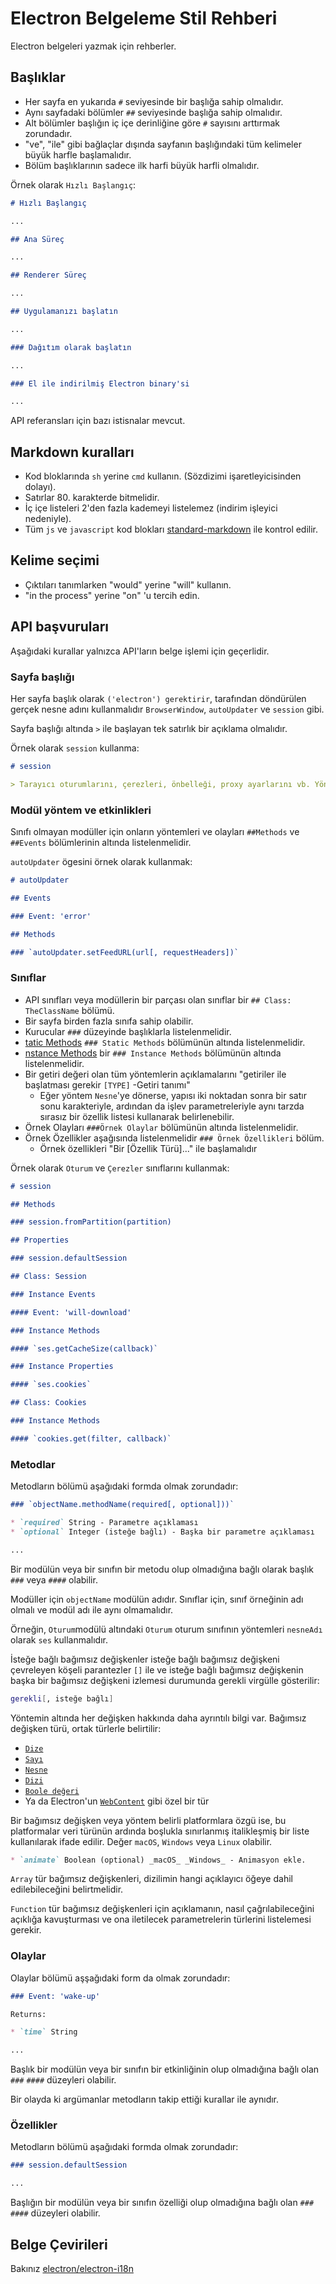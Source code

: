 # Electron Belgeleme Stil Rehberi

Electron belgeleri yazmak için rehberler.

## Başlıklar

* Her sayfa en yukarıda `#` seviyesinde bir başlığa sahip olmalıdır.
* Aynı sayfadaki bölümler `##` seviyesinde başlığa sahip olmalıdır.
* Alt bölümler başlığın iç içe derinliğine göre `#` sayısını arttırmak zorundadır.
* "ve", "ile" gibi bağlaçlar dışında sayfanın başlığındaki tüm kelimeler büyük harfle başlamalıdır.
* Bölüm başlıklarının sadece ilk harfi büyük harfli olmalıdır.

Örnek olarak `Hızlı Başlangıç`:

```markdown
# Hızlı Başlangıç

...

## Ana Süreç

...

## Renderer Süreç

...

## Uygulamanızı başlatın

...

### Dağıtım olarak başlatın

...

### El ile indirilmiş Electron binary'si

...
```

API referansları için bazı istisnalar mevcut.

## Markdown kuralları

* Kod bloklarında `sh` yerine `cmd` kullanın. (Sözdizimi işaretleyicisinden dolayı).
* Satırlar 80. karakterde bitmelidir.
* İç içe listeleri 2'den fazla kademeyi listelemez (indirim işleyici nedeniyle).
* Tüm `js` ve `javascript` kod blokları [standard-markdown](http://npm.im/standard-markdown) ile kontrol edilir.

## Kelime seçimi

* Çıktıları tanımlarken "would" yerine "will" kullanın.
* "in the process" yerine "on" 'u tercih edin.

## API başvuruları

Aşağıdaki kurallar yalnızca API'ların belge işlemi için geçerlidir.

### Sayfa başlığı

Her sayfa başlık olarak `('electron') gerektirir`, tarafından döndürülen gerçek nesne adını kullanmalıdır `BrowserWindow`, `autoUpdater` ve `session` gibi.

Sayfa başlığı altında `>` ile başlayan tek satırlık bir açıklama olmalıdır.

Örnek olarak `session` kullanma:

```markdown
# session

> Tarayıcı oturumlarını, çerezleri, önbelleği, proxy ayarlarını vb. Yönetin.
```

### Modül yöntem ve etkinlikleri

Sınıfı olmayan modüller için onların yöntemleri ve olayları `##Methods` ve `##Events` bölümlerinin altında listelenmelidir.

`autoUpdater` ögesini örnek olarak kullanmak:

```markdown
# autoUpdater

## Events

### Event: 'error'

## Methods

### `autoUpdater.setFeedURL(url[, requestHeaders])`
```

### Sınıflar

* API sınıfları veya modüllerin bir parçası olan sınıflar bir `## Class: TheClassName` bölümü.
* Bir sayfa birden fazla sınıfa sahip olabilir.
* Kurucular `###` düzeyinde başlıklarla listelenmelidir.
* [tatic Methods](https://developer.mozilla.org/en-US/docs/Web/JavaScript/Reference/Classes/static) `### Static Methods` bölümünün altında listelenmelidir.
* [nstance Methods](https://developer.mozilla.org/en-US/docs/Web/JavaScript/Reference/Classes#Prototype_methods) bir `### Instance Methods` bölümünün altında listelenmelidir.
* Bir getiri değeri olan tüm yöntemlerin açıklamalarını "getiriler ile başlatması gerekir `[TYPE]` -Getiri tanımı" 
  * Eğer yöntem `Nesne`'ye dönerse, yapısı iki noktadan sonra bir satır sonu karakteriyle, ardından da işlev parametreleriyle aynı tarzda sırasız bir özellik listesi kullanarak belirlenebilir.
* Örnek Olayları `###Örnek Olaylar` bölümünün altında listelenmelidir.
* Örnek Özellikler aşağısında listelenmelidir `### Örnek Özellikleri` bölüm. 
  * Örnek özellikleri "Bir [Özellik Türü]..." ile başlamalıdır

Örnek olarak `Oturum` ve `Çerezler` sınıflarını kullanmak:

```markdown
# session

## Methods

### session.fromPartition(partition)

## Properties

### session.defaultSession

## Class: Session

### Instance Events

#### Event: 'will-download'

### Instance Methods

#### `ses.getCacheSize(callback)`

### Instance Properties

#### `ses.cookies`

## Class: Cookies

### Instance Methods

#### `cookies.get(filter, callback)`
```

### Metodlar

Metodların bölümü aşağıdaki formda olmak zorundadır:

```markdown
### `objectName.methodName(required[, optional]))`

* `required` String - Parametre açıklaması
* `optional` Integer (isteğe bağlı) - Başka bir parametre açıklaması

...
```

Bir modülün veya bir sınıfın bir metodu olup olmadığına bağlı olarak başlık `###` veya `####` olabilir.

Modüller için `objectName` modülün adıdır. Sınıflar için, sınıf örneğinin adı olmalı ve modül adı ile aynı olmamalıdır.

Örneğin, `Oturum`modülü altındaki `Oturum` oturum sınıfının yöntemleri `nesneAdı` olarak `ses` kullanmalıdır.

İsteğe bağlı bağımsız değişkenler isteğe bağlı bağımsız değişkeni çevreleyen köşeli parantezler `[]` ile ve isteğe bağlı bağımsız değişkenin başka bir bağımsız değişkeni izlemesi durumunda gerekli virgülle gösterilir:

```sh
gerekli[, isteğe bağlı]
```

Yöntemin altında her değişken hakkında daha ayrıntılı bilgi var. Bağımsız değişken türü, ortak türlerle belirtilir:

* [`Dize`](https://developer.mozilla.org/en-US/docs/Web/JavaScript/Reference/Global_Objects/String)
* [`Sayı`](https://developer.mozilla.org/en-US/docs/Web/JavaScript/Reference/Global_Objects/Number)
* [`Nesne`](https://developer.mozilla.org/en-US/docs/Web/JavaScript/Reference/Global_Objects/Object)
* [`Dizi`](https://developer.mozilla.org/en-US/docs/Web/JavaScript/Reference/Global_Objects/Array)
* [`Boole değeri`](https://developer.mozilla.org/en-US/docs/Web/JavaScript/Reference/Global_Objects/Boolean)
* Ya da Electron'un [`WebContent`](api/web-contents.md) gibi özel bir tür

Bir bağımsız değişken veya yöntem belirli platformlara özgü ise, bu platformalar veri türünün ardında boşlukla sınırlanmış italikleşmiş bir liste kullanılarak ifade edilir. Değer `macOS`, `Windows` veya `Linux` olabilir.

```markdown
* `animate` Boolean (optional) _macOS_ _Windows_ - Animasyon ekle.
```

`Array` tür bağımsız değişkenleri, dizilimin hangi açıklayıcı öğeye dahil edilebileceğini belirtmelidir.

`Function` tür bağımsız değişkenleri için açıklamanın, nasıl çağrılabileceğini açıklığa kavuşturması ve ona iletilecek parametrelerin türlerini listelemesi gerekir.

### Olaylar

Olaylar bölümü aşşağıdaki form da olmak zorundadır:

```markdown
### Event: 'wake-up'

Returns:

* `time` String

...
```

Başlık bir modülün veya bir sınıfın bir etkinliğinin olup olmadığına bağlı olan `###` `####` düzeyleri olabilir.

Bir olayda ki argümanlar metodların takip ettiği kurallar ile aynıdır.

### Özellikler

Metodların bölümü aşağıdaki formda olmak zorundadır:

```markdown
### session.defaultSession

...
```

Başlığın bir modülün veya bir sınıfın özelliği olup olmadığına bağlı olan `###` `####` düzeyleri olabilir.

## Belge Çevirileri

Bakınız [electron/electron-i18n](https://github.com/electron/electron-i18n#readme)